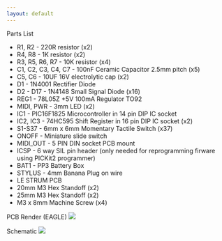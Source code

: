 ```yaml
---
layout: default
---
```

Parts List
* R1, R2 - 220R resistor (x2)
* R4, R8 - 1K resistor (x2)
* R3, R5, R6, R7 - 10K resistor (x4)
* C1, C2, C3, C4, C7 - 100nF Ceramic Capacitor 2.5mm pitch (x5)
* C5, C6 - 10UF 16V electrolytic cap (x2)
* D1 - 1N4001 Rectifier Diode
* D2 - D17 - 1N4148 Small Signal Diode (x16)
* REG1 - 78L05Z +5V 100mA Regulator TO92
* MIDI, PWR - 3mm LED (x2)
* IC1 - PIC16F1825 Microcontroller in 14 pin DIP IC socket 
* IC2, IC3 - 74HC595 Shift Register in 16 pin DIP IC socket (x2)					
* S1-S37 - 6mm x 6mm Momentary Tactile Switch (x37)
* ONOFF - Miniature slide switch
* MIDI_OUT - 5 PIN DIN socket PCB mount
* ICSP - 6 way SIL pin header (only needed for reprogramming firware using PICKit2 programmer)
* BAT1 - PP3 Battery Box
* STYLUS - 4mm Banana Plug on wire
* LE STRUM PCB
* 20mm M3 Hex Standoff (x2)
* 25mm M3 Hex Standoff (x2)
* M3 x 8mm Machine Screw (x4)

PCB Render (EAGLE)
<img src="https://raw.github.com/hotchk155/Voici-Le-Strum/master/hardware/board_render.png">

Schematic
<img src="https://raw.github.com/hotchk155/Voici-Le-Strum/master/hardware/schematic_render.png">